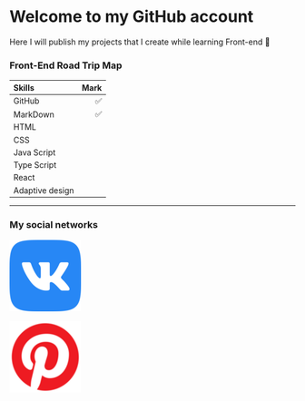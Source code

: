 # Welcome to my GitHub account

Here I will publish my projects that I create while learning Front-end 📖  

### Front-End Road Trip Map

Skills | Mark
:------|----:
GitHub|✅
MarkDown|✅
HTML|
CSS|
Java Script|
Type Script|
React|
Adaptive design|

***
### My social networks

[![VK](/vk_5968835.png)](https://vk.com/id377592112)

[![Pinterest](/social_12942242%20(1).png)](https://pin.it/6MWY5bV43)
